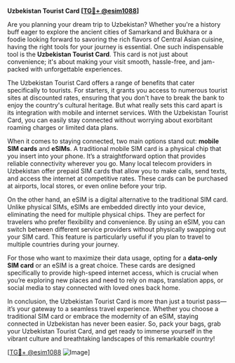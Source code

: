 **Uzbekistan Tourist Card [[TG💪+ @esim1088](https://t.me/s/esim1088)]**

Are you planning your dream trip to Uzbekistan? Whether you're a history buff eager to explore the ancient cities of Samarkand and Bukhara or a foodie looking forward to savoring the rich flavors of Central Asian cuisine, having the right tools for your journey is essential. One such indispensable tool is the **Uzbekistan Tourist Card**. This card is not just about convenience; it's about making your visit smooth, hassle-free, and jam-packed with unforgettable experiences.

The Uzbekistan Tourist Card offers a range of benefits that cater specifically to tourists. For starters, it grants you access to numerous tourist sites at discounted rates, ensuring that you don't have to break the bank to enjoy the country's cultural heritage. But what really sets this card apart is its integration with mobile and internet services. With the Uzbekistan Tourist Card, you can easily stay connected without worrying about exorbitant roaming charges or limited data plans.

When it comes to staying connected, two main options stand out: **mobile SIM cards** and **eSIMs**. A traditional mobile SIM card is a physical chip that you insert into your phone. It’s a straightforward option that provides reliable connectivity wherever you go. Many local telecom providers in Uzbekistan offer prepaid SIM cards that allow you to make calls, send texts, and access the internet at competitive rates. These cards can be purchased at airports, local stores, or even online before your trip.

On the other hand, an eSIM is a digital alternative to the traditional SIM card. Unlike physical SIMs, eSIMs are embedded directly into your device, eliminating the need for multiple physical chips. They are perfect for travelers who prefer flexibility and convenience. By using an eSIM, you can switch between different service providers without physically swapping out your SIM card. This feature is particularly useful if you plan to travel to multiple countries during your journey.

For those who want to maximize their data usage, opting for a **data-only SIM card** or an eSIM is a great choice. These cards are designed specifically to provide high-speed internet access, which is crucial when you’re exploring new places and need to rely on maps, translation apps, or social media to stay connected with loved ones back home.

In conclusion, the Uzbekistan Tourist Card is more than just a tourist pass—it’s your gateway to a seamless travel experience. Whether you choose a traditional SIM card or embrace the modernity of an eSIM, staying connected in Uzbekistan has never been easier. So, pack your bags, grab your Uzbekistan Tourist Card, and get ready to immerse yourself in the vibrant culture and breathtaking landscapes of this remarkable country!

[[TG💪+ @esim1088](https://t.me/s/esim1088) ![Image](https://i.postimg.cc/Y0z9fWf4/image.png)]